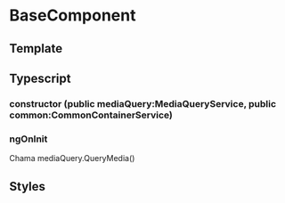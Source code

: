 # BaseComponent

## Template

## Typescript
### constructor (public mediaQuery:MediaQueryService, public common:CommonContainerService)
### ngOnInit
Chama mediaQuery.QueryMedia()
## Styles
